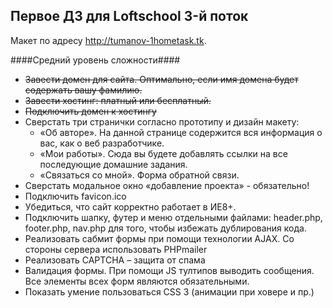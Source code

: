 ## Первое ДЗ для Loftschool 3-й поток ##
Макет по адресу http://tumanov-1hometask.tk.

 
####Средний уровень сложности####
 - ~~Завести домен для сайта. Оптимально, если имя домена будет содержать вашу фамилию.~~
 - ~~Завести хостинг: платный или бесплатный.~~
 - ~~Подключить домен к хостингу~~
 - Сверстать три странички согласно прототипу и дизайн макету:
	 - «Об авторе». На данной странице содержится вся информация о вас, как о веб разработчике.
	 - «Мои работы». Сюда вы будете добавлять ссылки на все последующие домашние задания.
	 - «Связаться со мной». Форма обратной связи.
 - Сверстать модальное окно «добавление проекта» - обязательно!
 - Подключить favicon.ico
 - Убедиться, что сайт корректно работает в ИЕ8+.
 - Подключить шапку, футер и меню отдельными файлами: header.php, footer.php, nav.php для того, чтобы избежать дублирования кода.
 - Реализовать сабмит формы при помощи технологии AJAX. Со стороны сервера использовать PHPmailer
 - Реализовать CAPTCHA – защита от спама
 - Валидация формы. При помощи JS тултипов выводить сообщения. Все элементы всех форм являются обязательными.
 - Показать умение пользоваться CSS 3 (анимации при ховере и пр.)
 
 